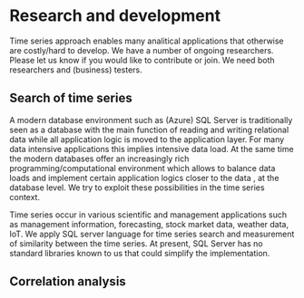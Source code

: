 # Research and development 
Time series approach enables many analitical applications that otherwise are costly/hard to develop. We have a number of ongoing researchers. 
Please let us know if you would like to contribute or join. We need both researchers and (business) testers. 

## Search of time series
A modern database environment such as (Azure) SQL Server is traditionally seen as a database with the main function of reading and writing relational data while all application logic is moved to the application layer.  For many data intensive applications this implies intensive data load. At the same time the modern databases offer an increasingly rich programming/computational environment which allows to balance data loads and implement certain application logics closer to the data , at the database level. We try to exploit these possibilities in the time series context. 

Time series occur in various scientific and management applications such as management information, forecasting, stock market data, weather data, IoT. We apply SQL server language for time series search and measurement of similarity between the time series. At present, SQL Server has no standard libraries known to us that could simplify the implementation.  

## Correlation analysis
